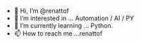 - 👋 Hi, I’m @renattof
- 👀 I’m interested in ... Automation / AI / PY
- 🌱 I’m currently learning ... Python.
- 📫 How to reach me ...renattof

<!---
renattof/renattof is a ✨ special ✨ repository because its `README.md` (this file) appears on your GitHub profile.
You can click the Preview link to take a look at your changes.
--->
